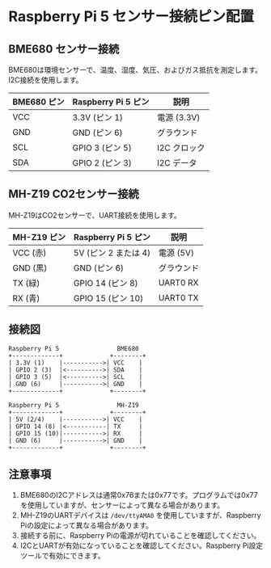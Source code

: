 # Raspberry Pi 5 センサー接続ピン配置

## BME680 センサー接続

BME680は環境センサーで、温度、湿度、気圧、およびガス抵抗を測定します。I2C接続を使用します。

| BME680 ピン | Raspberry Pi 5 ピン | 説明 |
|------------|-------------------|------|
| VCC        | 3.3V (ピン 1)      | 電源 (3.3V) |
| GND        | GND (ピン 6)       | グラウンド |
| SCL        | GPIO 3 (ピン 5)    | I2C クロック |
| SDA        | GPIO 2 (ピン 3)    | I2C データ |

## MH-Z19 CO2センサー接続

MH-Z19はCO2センサーで、UART接続を使用します。

| MH-Z19 ピン | Raspberry Pi 5 ピン | 説明 |
|------------|-------------------|------|
| VCC (赤)   | 5V (ピン 2 または 4) | 電源 (5V) |
| GND (黒)   | GND (ピン 6)       | グラウンド |
| TX (緑)    | GPIO 14 (ピン 8)   | UART0 RX |
| RX (青)    | GPIO 15 (ピン 10)  | UART0 TX |

## 接続図

```
Raspberry Pi 5                BME680
+-------------+             +--------+
| 3.3V (1)    |----------->| VCC    |
| GPIO 2 (3)  |<---------->| SDA    |
| GPIO 3 (5)  |<---------->| SCL    |
| GND (6)     |----------->| GND    |
+-------------+             +--------+

Raspberry Pi 5                MH-Z19
+-------------+             +--------+
| 5V (2/4)    |----------->| VCC    |
| GPIO 14 (8) |<-----------| TX     |
| GPIO 15 (10)|----------->| RX     |
| GND (6)     |----------->| GND    |
+-------------+             +--------+
```

## 注意事項

1. BME680のI2Cアドレスは通常0x76または0x77です。プログラムでは0x77を使用していますが、センサーによって異なる場合があります。
2. MH-Z19のUARTデバイスは `/dev/ttyAMA0` を使用していますが、Raspberry Piの設定によって異なる場合があります。
3. 接続する前に、Raspberry Piの電源が切れていることを確認してください。
4. I2CとUARTが有効になっていることを確認してください。Raspberry Pi設定ツールで有効にできます。